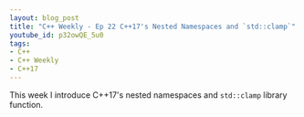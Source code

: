 ```yaml
---
layout: blog_post
title: "C++ Weekly - Ep 22 C++17's Nested Namespaces and `std::clamp`"
youtube_id: p32owQE_5u0
tags:
- C++
- C++ Weekly
- C++17
---
```


This week I introduce C++17's nested namespaces and `std::clamp` library function.




